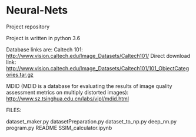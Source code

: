 # Neural-Nets
Project repository

Project is written in python 3.6

Database links are:
Caltech 101: http://www.vision.caltech.edu/Image_Datasets/Caltech101/
    Direct download link: http://www.vision.caltech.edu/Image_Datasets/Caltech101/101_ObjectCategories.tar.gz

MDID (MDID is a database for evaluating the results of image quality assessment metrics on multiply distorted images):  http://www.sz.tsinghua.edu.cn/labs/vipl/mdid.html


FILES:

dataset_maker.py
datasetPreparation.py
dataset_to_np.py
deep_nn.py
program.py
README
SSIM_calculator.ipynb
